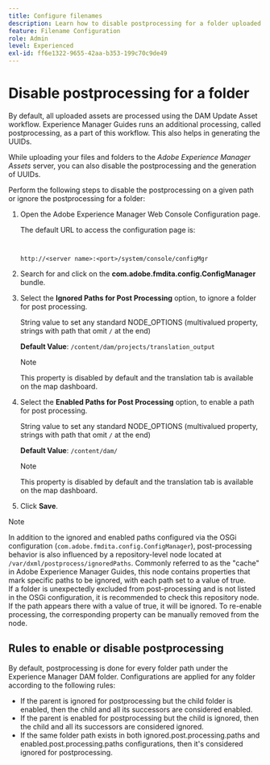 ```yaml
---
title: Configure filenames
description: Learn how to disable postprocessing for a folder uploaded to Adobe Experience Manager Assets
feature: Filename Configuration
role: Admin
level: Experienced
exl-id: ff6e1322-9655-42aa-b353-199c70c9de49
---
```

# Disable postprocessing for a folder 

By default, all uploaded assets are processed using the DAM Update Asset workflow. Experience Manager Guides runs an additional processing, called postprocessing, as a part of this workflow. This also helps in generating the UUIDs.

While uploading your files and folders to the *Adobe Experience Manager Assets* server, you can also disable the postprocessing and the generation of UUIDs. 


Perform the following steps to disable the postprocessing on a given path or ignore the postprocessing for a folder:


1.  Open the Adobe Experience Manager Web Console Configuration page.

    The default URL to access the configuration page is:

    ```http


    http://<server name>:<port>/system/console/configMgr
    ```

1.  Search for and click on the **com.adobe.fmdita.config.ConfigManager** bundle.

1.  Select the **Ignored Paths for Post Processing** option, to ignore a folder for post processing.

    String value to set any standard NODE_OPTIONS (multivalued property, strings with path that omit `/` at the end)

    **Default Value**: `/content/dam/projects/translation_output`

    >[!NOTE]
    >
    > This property is disabled by default and the translation tab is available on the map dashboard.
 
1. Select the **Enabled Paths for Post Processing** option, to enable a path for post processing.

    String value to set any standard NODE_OPTIONS (multivalued property, strings with path that omit `/` at the end)

    **Default Value**: `/content/dam/`

    >[!NOTE]
    >
    > This property is disabled by default and the translation tab is available on the map dashboard.


1.  Click **Save**.

>[!NOTE]
>
> In addition to the ignored and enabled paths configured via the OSGi configuration (`com.adobe.fmdita.config.ConfigManager`), post-processing behavior is also influenced by a repository-level node located at `/var/dxml/postprocess/ignoredPaths`. Commonly referred to as the "cache" in Adobe Experience Manager Guides, this node contains properties that mark specific paths to be ignored, with each path set to a value of true.<br> If a folder is unexpectedly excluded from post-processing and is not listed in the OSGi configuration, it is recommended to check this repository node. If the path appears there with a value of true, it will be ignored. To re-enable processing, the corresponding property can be manually removed from the node.

## Rules to enable or disable postprocessing 

By default, postprocessing is done for every folder path under the Experience Manager DAM folder. Configurations are applied for any folder according to the following rules: 

* If the parent is ignored for postprocessing but the child folder is enabled, then the child and all its successors are considered enabled.
* If the parent is enabled for postprocessing but the child is ignored, then the child and all its successors are considered ignored.
* If the same folder path exists in both ignored.post.processing.paths and enabled.post.processing.paths configurations, then it's considered ignored for postprocessing.
